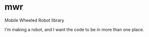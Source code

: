 # mwr
Mobile Wheeled Robot library

I'm making a robot, and I want the code to be in more than one place.
